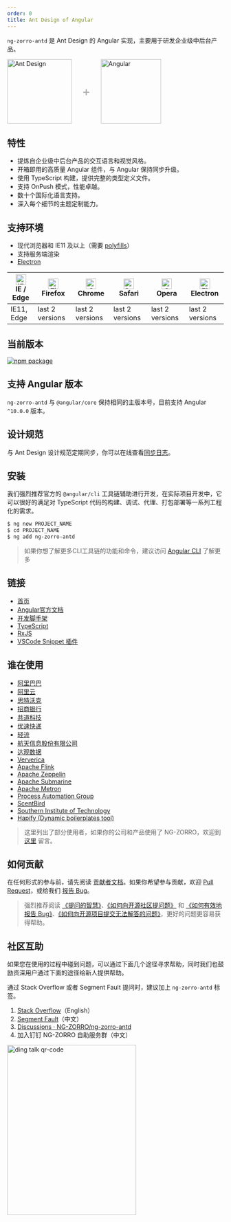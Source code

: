 ```yaml
---
order: 0
title: Ant Design of Angular
---
```


`ng-zorro-antd` 是 Ant Design 的 Angular 实现，主要用于研发企业级中后台产品。

<div class="pic-plus">
  <img alt="Ant Design" width="150" height="150" src="https://gw.alipayobjects.com/zos/rmsportal/KDpgvguMpGfqaHPjicRK.svg">
  <span>+</span>
  <img alt="Angular" width="140" height="150" src="https://img.alicdn.com/tfs/TB1Z0PywTtYBeNjy1XdXXXXyVXa-186-200.svg">
</div>

<style>
.pic-plus > * {
  display: inline-block !important;
  vertical-align: middle;
}
.pic-plus span {
  font-size: 30px;
  color: #aaa;
  margin: 0 20px;
}
</style>


## 特性

- 提炼自企业级中后台产品的交互语言和视觉风格。
- 开箱即用的高质量 Angular 组件，与 Angular 保持同步升级。
- 使用 TypeScript 构建，提供完整的类型定义文件。
- 支持 OnPush 模式，性能卓越。
- 数十个国际化语言支持。
- 深入每个细节的主题定制能力。

## 支持环境

- 现代浏览器和 IE11 及以上（需要 [polyfills](https://angular.io/guide/browser-support)）
- 支持服务端渲染
- [Electron](https://electron.atom.io/)

| [<img src="https://cdnjs.cloudflare.com/ajax/libs/browser-logos/62.2.25/edge/edge_48x48.png" alt="IE / Edge" width="24px" height="24px" />](https://godban.github.io/browsers-support-badges/)<br>IE / Edge | [<img src="https://cdnjs.cloudflare.com/ajax/libs/browser-logos/62.2.25/firefox/firefox_48x48.png" alt="Firefox" width="24px" height="24px" />](https://godban.github.io/browsers-support-badges/)<br>Firefox | [<img src="https://cdnjs.cloudflare.com/ajax/libs/browser-logos/62.2.25/chrome/chrome_48x48.png" alt="Chrome" width="24px" height="24px" />](https://godban.github.io/browsers-support-badges/)<br>Chrome | [<img src="https://cdnjs.cloudflare.com/ajax/libs/browser-logos/62.2.25/safari/safari_48x48.png" alt="Safari" width="24px" height="24px" />](https://godban.github.io/browsers-support-badges/)<br>Safari | [<img src="https://cdnjs.cloudflare.com/ajax/libs/browser-logos/62.2.25/opera/opera_48x48.png" alt="Opera" width="24px" height="24px" />](https://godban.github.io/browsers-support-badges/)<br>Opera | [<img src="https://cdnjs.cloudflare.com/ajax/libs/browser-logos/62.2.25/electron/electron_48x48.png" alt="Electron" width="24px" height="24px" />](https://godban.github.io/browsers-support-badges/)<br>Electron |
| --- | --- | --- | --- | --- | --- |
| IE11, Edge | last 2 versions | last 2 versions | last 2 versions | last 2 versions | last 2 versions |

## 当前版本

[![npm package](https://img.shields.io/npm/v/ng-zorro-antd.svg?style=flat-square)](https://www.npmjs.org/package/ng-zorro-antd)
## 支持 Angular 版本

`ng-zorro-antd` 与 `@angular/core` 保持相同的主版本号，目前支持 Angular `^10.0.0` 版本。

## 设计规范

与 Ant Design 设计规范定期同步，你可以在线查看[同步日志](https://github.com/NG-ZORRO/ng-zorro-antd/actions?query=workflow:"styles-sync")。

## 安装

我们强烈推荐官方的 `@angular/cli` 工具链辅助进行开发，在实际项目开发中，它可以很好的满足对 TypeScript 代码的构建、调试、代理、打包部署等一系列工程化的需求。

```bash
$ ng new PROJECT_NAME
$ cd PROJECT_NAME
$ ng add ng-zorro-antd
```

> 如果你想了解更多CLI工具链的功能和命令，建议访问 [Angular CLI](https://github.com/angular/angular-cli) 了解更多

## 链接

- [首页](https://ng.ant.design)
- [Angular官方文档](https://angular.io/)
- [开发脚手架](https://cli.angular.io/)
- [TypeScript](https://www.typescriptlang.org/)
- [RxJS](https://github.com/ReactiveX/rxjs)
- [VSCode Snippet 插件](https://marketplace.visualstudio.com/items?itemName=cipchk.ng-zorro-vscode)

## 谁在使用

- [阿里巴巴](https://www.alibaba.com/)
- [阿里云](https://www.aliyun.com/)
- [思特沃克](https://www.thoughtworks.com/)
- [招商银行](https://www.cmbchina.com/)
- [共道科技](https://www.gongdao.com/)
- [优速快递](https://www.uce.cn/)
- [轻流](https://qingflow.com/)
- [航天信息股份有限公司](https://www.aisino.com/)
- [达观数据](https://datagrand.com/)
- [Ververica](https://www.ververica.com/)
- [Apache Flink](https://flink.apache.org/)
- [Apache Zeppelin](https://zeppelin.apache.org/)
- [Apache Submarine](https://submarine.apache.org/)
- [Apache Metron](https://metron.apache.org/)
- [Process Automation Group](https://pag.company/)
- [ScentBird](https://www.scentbird.com/)
- [Southern Institute of Technology](https://www.sit.ac.nz/)
- [Hapify (Dynamic boilerplates tool)](https://hub.hapify.io/)

> 这里列出了部分使用者，如果你的公司和产品使用了 NG-ZORRO，欢迎到 [这里](https://github.com/NG-ZORRO/ng-zorro-antd/issues/1142) 留言。

## 如何贡献

在任何形式的参与前，请先阅读 [贡献者文档](https://github.com/NG-ZORRO/ng-zorro-antd/blob/master/CONTRIBUTING.md)。如果你希望参与贡献，欢迎 [Pull Request](https://github.com/NG-ZORRO/ng-zorro-antd/pulls)，或给我们 [报告 Bug](https://ng.ant.design/issue-helper/#/en)。

> 强烈推荐阅读 [《提问的智慧》](https://github.com/ryanhanwu/How-To-Ask-Questions-The-Smart-Way)、[《如何向开源社区提问题》](https://github.com/seajs/seajs/issues/545) 和 [《如何有效地报告 Bug》](https://www.chiark.greenend.org.uk/%7Esgtatham/bugs-cn.html)、[《如何向开源项目提交无法解答的问题》](https://zhuanlan.zhihu.com/p/25795393)，更好的问题更容易获得帮助。

## 社区互助

如果您在使用的过程中碰到问题，可以通过下面几个途径寻求帮助，同时我们也鼓励资深用户通过下面的途径给新人提供帮助。

通过 Stack Overflow 或者 Segment Fault 提问时，建议加上 `ng-zorro-antd` 标签。

1. [Stack Overflow](https://stackoverflow.com/questions/tagged/ng-zorro-antd)（English）
2. [Segment Fault](https://segmentfault.com/t/ng-zorro)（中文）
3. [Discussions · NG-ZORRO/ng-zorro-antd](https://github.com/NG-ZORRO/ng-zorro-antd/discussions)
4. 加入钉钉 NG-ZORRO 自助服务群（中文）

<img src="https://img.alicdn.com/tfs/TB1oRkkzy_1gK0jSZFqXXcpaXXa-750-990.jpg" width="300" height="396" loading="lazy" alt="ding talk qr-code">
